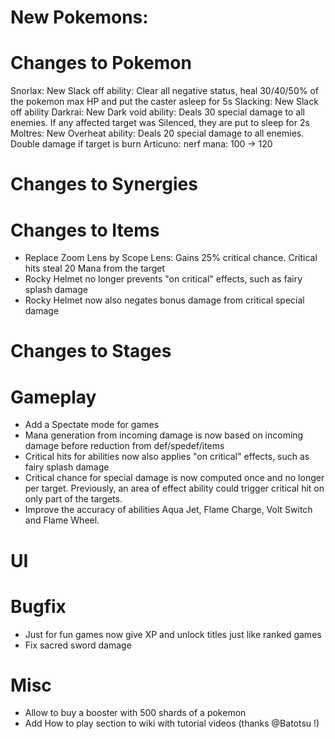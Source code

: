 # New Pokemons:


# Changes to Pokemon

Snorlax: New Slack off ability: Clear all negative status, heal 30/40/50% of the pokemon max HP and put the caster asleep for 5s
Slacking: New Slack off ability
Darkrai: New Dark void ability: Deals 30 special damage to all enemies. If any affected target was Silenced, they are put to sleep for 2s
Moltres: New Overheat ability: Deals 20 special damage to all enemies. Double damage if target is burn
Articuno: nerf mana: 100 → 120

# Changes to Synergies


# Changes to Items
- Replace Zoom Lens by Scope Lens: Gains 25% critical chance. Critical hits steal 20 Mana from the target
- Rocky Helmet no longer prevents "on critical" effects, such as fairy splash damage
- Rocky Helmet now also negates bonus damage from critical special damage

# Changes to Stages

# Gameplay
- Add a Spectate mode for games
- Mana generation from incoming damage is now based on incoming damage before reduction from def/spedef/items
- Critical hits for abilities now also applies "on critical" effects, such as fairy splash damage
- Critical chance for special damage is now computed once and no longer per target. Previously, an area of effect ability could trigger critical hit on only part of the targets.
- Improve the accuracy of abilities Aqua Jet, Flame Charge, Volt Switch and Flame Wheel.

# UI

# Bugfix
- Just for fun games now give XP and unlock titles just like ranked games
- Fix sacred sword damage

# Misc
- Allow to buy a booster with 500 shards of a pokemon
- Add How to play section to wiki with tutorial videos (thanks @Batotsu !)

